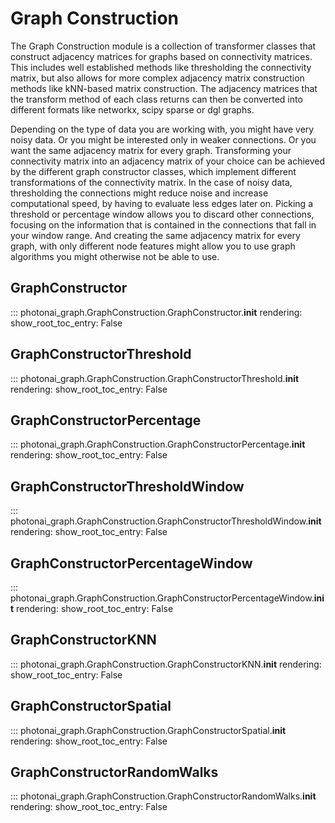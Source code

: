 # Graph Construction

The Graph Construction module is a collection of transformer classes that construct adjacency matrices for graphs based on connectivity matrices. This includes well established methods like thresholding the connectivity matrix, but also allows for more complex adjacency matrix construction methods like kNN-based matrix construction. The adjacency matrices that the transform method of each class returns can then be converted into different formats like networkx, scipy sparse or dgl graphs.

Depending on the type of data you are working with, you might have very noisy data. Or you might be interested only in weaker connections. Or you want the same adjacency matrix for every graph. Transforming your connectivity matrix into an adjacency matrix of your choice can be achieved by the different graph constructor classes, which implement different transformations of the connectivity matrix. In the case of noisy data, thresholding the connections might reduce noise and increase computational speed, by having to evaluate less edges later on. Picking a threshold or percentage window allows you to discard other connections, focusing on the information that is contained in the connections that fall in your window range. And creating the same adjacency matrix for every graph, with only different node features might allow you to use graph algorithms you might otherwise not be able to use.

## GraphConstructor
::: photonai_graph.GraphConstruction.GraphConstructor.__init__
    rendering:
        show_root_toc_entry: False

## GraphConstructorThreshold
::: photonai_graph.GraphConstruction.GraphConstructorThreshold.__init__
    rendering:
        show_root_toc_entry: False

## GraphConstructorPercentage
::: photonai_graph.GraphConstruction.GraphConstructorPercentage.__init__
    rendering:
        show_root_toc_entry: False


## GraphConstructorThresholdWindow
::: photonai_graph.GraphConstruction.GraphConstructorThresholdWindow.__init__
    rendering:
        show_root_toc_entry: False

## GraphConstructorPercentageWindow
::: photonai_graph.GraphConstruction.GraphConstructorPercentageWindow.__init__
    rendering:
        show_root_toc_entry: False

## GraphConstructorKNN
::: photonai_graph.GraphConstruction.GraphConstructorKNN.__init__
    rendering:
        show_root_toc_entry: False

## GraphConstructorSpatial
::: photonai_graph.GraphConstruction.GraphConstructorSpatial.__init__
    rendering:
        show_root_toc_entry: False

## GraphConstructorRandomWalks
::: photonai_graph.GraphConstruction.GraphConstructorRandomWalks.__init__
    rendering:
        show_root_toc_entry: False
